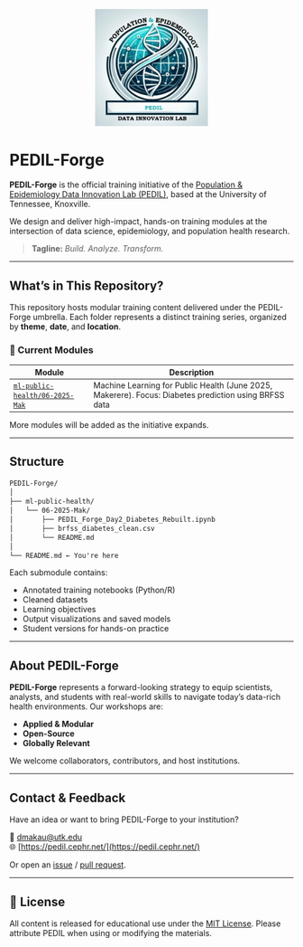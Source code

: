 <p align="center">
  <img src="Pedil logo2.png" alt="PEDIL Logo" width="200"/>
</p>


# PEDIL-Forge

**PEDIL-Forge** is the official training initiative of the [Population & Epidemiology Data Innovation Lab (PEDIL)](https://pedil.cephr.net/), based at the University of Tennessee, Knoxville.

We design and deliver high-impact, hands-on training modules at the intersection of data science, epidemiology, and population health research.

> **Tagline:** _Build. Analyze. Transform._

---

## What’s in This Repository?

This repository hosts modular training content delivered under the PEDIL-Forge umbrella. Each folder represents a distinct training series, organized by **theme**, **date**, and **location**.

### 🔹 Current Modules

| Module | Description |
|--------|-------------|
| [`ml-public-health/06-2025-Mak`](./ml-public-health/06-2025-Mak) | Machine Learning for Public Health (June 2025, Makerere). Focus: Diabetes prediction using BRFSS data |

More modules will be added as the initiative expands.

---

## Structure

```
PEDIL-Forge/
│
├── ml-public-health/
│   └── 06-2025-Mak/
│       ├── PEDIL_Forge_Day2_Diabetes_Rebuilt.ipynb
│       ├── brfss_diabetes_clean.csv
│       └── README.md
│
└── README.md ← You're here
```

Each submodule contains:
- Annotated training notebooks (Python/R)
- Cleaned datasets
- Learning objectives
- Output visualizations and saved models
- Student versions for hands-on practice

---

## About PEDIL-Forge

**PEDIL-Forge** represents a forward-looking strategy to equip scientists, analysts, and students with real-world skills to navigate today’s data-rich health environments. Our workshops are:

- **Applied & Modular**
- **Open-Source**
- **Globally Relevant**

We welcome collaborators, contributors, and host institutions.

---

## Contact & Feedback

Have an idea or want to bring PEDIL-Forge to your institution?

📧 [dmakau@utk.edu](mailto:dmakau@utk.edu)  
🌐 [https://pedil.cephr.net/](https://pedil.cephr.net/)

Or open an [issue](https://github.com/drdmakau/PEDIL-Forge/issues) / [pull request](https://github.com/drdmakau/PEDIL-Forge/pulls).

---

## 📄 License

All content is released for educational use under the [MIT License](./LICENSE). Please attribute PEDIL when using or modifying the materials.
